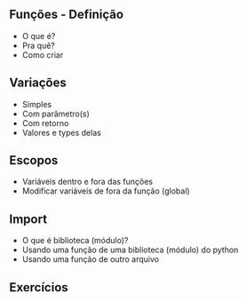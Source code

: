 ## Funções - Definição
  + O que é?
  + Pra quê?
  + Como criar

## Variações
  + Simples
  + Com parâmetro(s)
  + Com retorno
  + Valores e types delas

## Escopos
  + Variáveis dentro e fora das funções
  + Modificar variáveis de fora da função (global)

## Import
  + O que é biblioteca (módulo)?
  + Usando uma função de uma biblioteca (módulo) do python
  + Usando uma função de outro arquivo

## Exercícios

